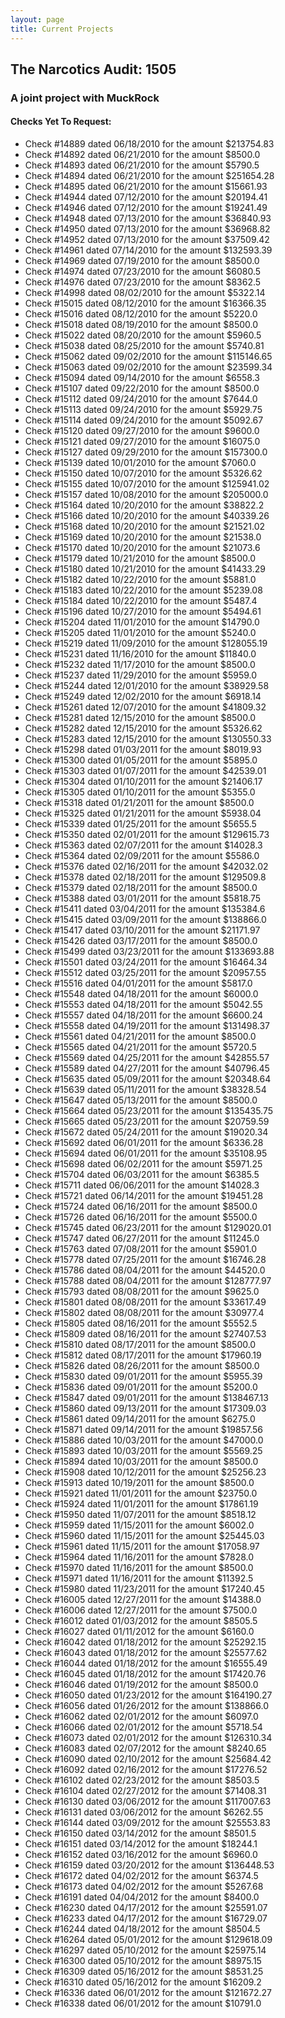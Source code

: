 ```yaml
---
layout: page
title: Current Projects
---
```

## The Narcotics Audit: 1505

### A joint project with MuckRock

#### Checks Yet To Request:

* Check #14889 dated 06/18/2010 for the amount $213754.83
* Check #14892 dated 06/21/2010 for the amount $8500.0
* Check #14893 dated 06/21/2010 for the amount $5790.5
* Check #14894 dated 06/21/2010 for the amount $251654.28
* Check #14895 dated 06/21/2010 for the amount $15661.93
* Check #14944 dated 07/12/2010 for the amount $20194.41
* Check #14946 dated 07/12/2010 for the amount $19241.49
* Check #14948 dated 07/13/2010 for the amount $36840.93
* Check #14950 dated 07/13/2010 for the amount $36968.82
* Check #14952 dated 07/13/2010 for the amount $37509.42
* Check #14961 dated 07/14/2010 for the amount $132593.39
* Check #14969 dated 07/19/2010 for the amount $8500.0
* Check #14974 dated 07/23/2010 for the amount $6080.5
* Check #14976 dated 07/23/2010 for the amount $8362.5
* Check #14998 dated 08/02/2010 for the amount $5322.14
* Check #15015 dated 08/12/2010 for the amount $16366.35
* Check #15016 dated 08/12/2010 for the amount $5220.0
* Check #15018 dated 08/19/2010 for the amount $8500.0
* Check #15022 dated 08/20/2010 for the amount $5960.5
* Check #15038 dated 08/25/2010 for the amount $5740.81
* Check #15062 dated 09/02/2010 for the amount $115146.65
* Check #15063 dated 09/02/2010 for the amount $23599.34
* Check #15094 dated 09/14/2010 for the amount $6558.3
* Check #15107 dated 09/22/2010 for the amount $8500.0
* Check #15112 dated 09/24/2010 for the amount $7644.0
* Check #15113 dated 09/24/2010 for the amount $5929.75
* Check #15114 dated 09/24/2010 for the amount $5092.67
* Check #15120 dated 09/27/2010 for the amount $9600.0
* Check #15121 dated 09/27/2010 for the amount $16075.0
* Check #15127 dated 09/29/2010 for the amount $157300.0
* Check #15139 dated 10/01/2010 for the amount $7060.0
* Check #15150 dated 10/07/2010 for the amount $5326.62
* Check #15155 dated 10/07/2010 for the amount $125941.02
* Check #15157 dated 10/08/2010 for the amount $205000.0
* Check #15164 dated 10/20/2010 for the amount $38822.2
* Check #15166 dated 10/20/2010 for the amount $40339.26
* Check #15168 dated 10/20/2010 for the amount $21521.02
* Check #15169 dated 10/20/2010 for the amount $21538.0
* Check #15170 dated 10/20/2010 for the amount $21073.6
* Check #15179 dated 10/21/2010 for the amount $8500.0
* Check #15180 dated 10/21/2010 for the amount $41433.29
* Check #15182 dated 10/22/2010 for the amount $5881.0
* Check #15183 dated 10/22/2010 for the amount $5239.08
* Check #15184 dated 10/22/2010 for the amount $5487.4
* Check #15196 dated 10/27/2010 for the amount $5494.61
* Check #15204 dated 11/01/2010 for the amount $14790.0
* Check #15205 dated 11/01/2010 for the amount $5240.0
* Check #15219 dated 11/09/2010 for the amount $128055.19
* Check #15231 dated 11/16/2010 for the amount $11840.0
* Check #15232 dated 11/17/2010 for the amount $8500.0
* Check #15237 dated 11/29/2010 for the amount $5959.0
* Check #15244 dated 12/01/2010 for the amount $38929.58
* Check #15249 dated 12/02/2010 for the amount $6918.14
* Check #15261 dated 12/07/2010 for the amount $41809.32
* Check #15281 dated 12/15/2010 for the amount $8500.0
* Check #15282 dated 12/15/2010 for the amount $5326.62
* Check #15283 dated 12/15/2010 for the amount $130550.33
* Check #15298 dated 01/03/2011 for the amount $8019.93
* Check #15300 dated 01/05/2011 for the amount $5895.0
* Check #15303 dated 01/07/2011 for the amount $42539.01
* Check #15304 dated 01/10/2011 for the amount $21406.17
* Check #15305 dated 01/10/2011 for the amount $5355.0
* Check #15318 dated 01/21/2011 for the amount $8500.0
* Check #15325 dated 01/21/2011 for the amount $5938.04
* Check #15339 dated 01/25/2011 for the amount $5655.5
* Check #15350 dated 02/01/2011 for the amount $129615.73
* Check #15363 dated 02/07/2011 for the amount $14028.3
* Check #15364 dated 02/09/2011 for the amount $5586.0
* Check #15376 dated 02/16/2011 for the amount $42032.02
* Check #15378 dated 02/18/2011 for the amount $129509.8
* Check #15379 dated 02/18/2011 for the amount $8500.0
* Check #15388 dated 03/01/2011 for the amount $5818.75
* Check #15411 dated 03/04/2011 for the amount $135384.6
* Check #15415 dated 03/09/2011 for the amount $138866.0
* Check #15417 dated 03/10/2011 for the amount $21171.97
* Check #15426 dated 03/17/2011 for the amount $8500.0
* Check #15499 dated 03/23/2011 for the amount $133693.88
* Check #15501 dated 03/24/2011 for the amount $16464.34
* Check #15512 dated 03/25/2011 for the amount $20957.55
* Check #15516 dated 04/01/2011 for the amount $5817.0
* Check #15548 dated 04/18/2011 for the amount $6000.0
* Check #15553 dated 04/18/2011 for the amount $5042.55
* Check #15557 dated 04/18/2011 for the amount $6600.24
* Check #15558 dated 04/19/2011 for the amount $131498.37
* Check #15561 dated 04/21/2011 for the amount $8500.0
* Check #15565 dated 04/21/2011 for the amount $5720.5
* Check #15569 dated 04/25/2011 for the amount $42855.57
* Check #15589 dated 04/27/2011 for the amount $40796.45
* Check #15635 dated 05/09/2011 for the amount $20348.64
* Check #15639 dated 05/11/2011 for the amount $38328.54
* Check #15647 dated 05/13/2011 for the amount $8500.0
* Check #15664 dated 05/23/2011 for the amount $135435.75
* Check #15665 dated 05/23/2011 for the amount $20759.59
* Check #15672 dated 05/24/2011 for the amount $19020.34
* Check #15692 dated 06/01/2011 for the amount $6336.28
* Check #15694 dated 06/01/2011 for the amount $35108.95
* Check #15698 dated 06/02/2011 for the amount $5971.25
* Check #15704 dated 06/03/2011 for the amount $6385.5
* Check #15711 dated 06/06/2011 for the amount $14028.3
* Check #15721 dated 06/14/2011 for the amount $19451.28
* Check #15724 dated 06/16/2011 for the amount $8500.0
* Check #15726 dated 06/16/2011 for the amount $5500.0
* Check #15745 dated 06/23/2011 for the amount $129020.01
* Check #15747 dated 06/27/2011 for the amount $11245.0
* Check #15763 dated 07/08/2011 for the amount $5901.0
* Check #15778 dated 07/25/2011 for the amount $16746.28
* Check #15786 dated 08/04/2011 for the amount $44520.0
* Check #15788 dated 08/04/2011 for the amount $128777.97
* Check #15793 dated 08/08/2011 for the amount $9625.0
* Check #15801 dated 08/08/2011 for the amount $33617.49
* Check #15802 dated 08/08/2011 for the amount $30977.4
* Check #15805 dated 08/16/2011 for the amount $5552.5
* Check #15809 dated 08/16/2011 for the amount $27407.53
* Check #15810 dated 08/17/2011 for the amount $8500.0
* Check #15812 dated 08/17/2011 for the amount $17960.19
* Check #15826 dated 08/26/2011 for the amount $8500.0
* Check #15830 dated 09/01/2011 for the amount $5955.39
* Check #15836 dated 09/01/2011 for the amount $5200.0
* Check #15847 dated 09/01/2011 for the amount $138467.13
* Check #15860 dated 09/13/2011 for the amount $17309.03
* Check #15861 dated 09/14/2011 for the amount $6275.0
* Check #15871 dated 09/14/2011 for the amount $19857.56
* Check #15886 dated 10/03/2011 for the amount $47000.0
* Check #15893 dated 10/03/2011 for the amount $5569.25
* Check #15894 dated 10/03/2011 for the amount $8500.0
* Check #15908 dated 10/12/2011 for the amount $25256.23
* Check #15913 dated 10/19/2011 for the amount $8500.0
* Check #15921 dated 11/01/2011 for the amount $23750.0
* Check #15924 dated 11/01/2011 for the amount $17861.19
* Check #15950 dated 11/07/2011 for the amount $8518.12
* Check #15959 dated 11/15/2011 for the amount $6002.0
* Check #15960 dated 11/15/2011 for the amount $25445.03
* Check #15961 dated 11/15/2011 for the amount $17058.97
* Check #15964 dated 11/16/2011 for the amount $7828.0
* Check #15970 dated 11/16/2011 for the amount $8500.0
* Check #15971 dated 11/16/2011 for the amount $11392.5
* Check #15980 dated 11/23/2011 for the amount $17240.45
* Check #16005 dated 12/27/2011 for the amount $14388.0
* Check #16006 dated 12/27/2011 for the amount $7500.0
* Check #16012 dated 01/03/2012 for the amount $8505.5
* Check #16027 dated 01/11/2012 for the amount $6160.0
* Check #16042 dated 01/18/2012 for the amount $25292.15
* Check #16043 dated 01/18/2012 for the amount $25577.62
* Check #16044 dated 01/18/2012 for the amount $16555.49
* Check #16045 dated 01/18/2012 for the amount $17420.76
* Check #16046 dated 01/19/2012 for the amount $8500.0
* Check #16050 dated 01/23/2012 for the amount $164190.27
* Check #16056 dated 01/26/2012 for the amount $138866.0
* Check #16062 dated 02/01/2012 for the amount $6097.0
* Check #16066 dated 02/01/2012 for the amount $5718.54
* Check #16073 dated 02/01/2012 for the amount $126310.34
* Check #16083 dated 02/07/2012 for the amount $8240.65
* Check #16090 dated 02/10/2012 for the amount $25684.42
* Check #16092 dated 02/16/2012 for the amount $17276.52
* Check #16102 dated 02/23/2012 for the amount $8503.5
* Check #16104 dated 02/27/2012 for the amount $71408.31
* Check #16130 dated 03/06/2012 for the amount $117007.63
* Check #16131 dated 03/06/2012 for the amount $6262.55
* Check #16144 dated 03/09/2012 for the amount $25553.83
* Check #16150 dated 03/14/2012 for the amount $8501.5
* Check #16151 dated 03/14/2012 for the amount $18244.1
* Check #16152 dated 03/16/2012 for the amount $6960.0
* Check #16159 dated 03/20/2012 for the amount $136448.53
* Check #16172 dated 04/02/2012 for the amount $6374.5
* Check #16173 dated 04/02/2012 for the amount $5267.68
* Check #16191 dated 04/04/2012 for the amount $8400.0
* Check #16230 dated 04/17/2012 for the amount $25591.07
* Check #16233 dated 04/17/2012 for the amount $16729.07
* Check #16244 dated 04/18/2012 for the amount $8504.5
* Check #16264 dated 05/01/2012 for the amount $129618.09
* Check #16297 dated 05/10/2012 for the amount $25975.14
* Check #16300 dated 05/10/2012 for the amount $8975.15
* Check #16309 dated 05/16/2012 for the amount $8531.25
* Check #16310 dated 05/16/2012 for the amount $16209.2
* Check #16336 dated 06/01/2012 for the amount $121672.27
* Check #16338 dated 06/01/2012 for the amount $10791.0
